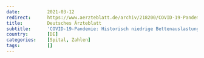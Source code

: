 ```yaml
---
date:          2021-03-12
redirect:      https://www.aerzteblatt.de/archiv/218200/COVID-19-Pandemie-Historisch-niedrige-Bettenauslastung
title:         Deutsches Ärzteblatt
subtitle:      'COVID-19-Pandemie: Historisch niedrige Bettenauslastung'
country:       [DE]
categories:    [Spital, Zahlen]
tags:          []
---
```

